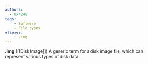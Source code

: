 ```yaml
---
authors:
  - 0x4248
tags:
    - Software
    - File_types
aliases:
    - .img
---
```

**.img** ([[Disk Image]]) A generic term for a disk image file, which can represent various types of disk data.
